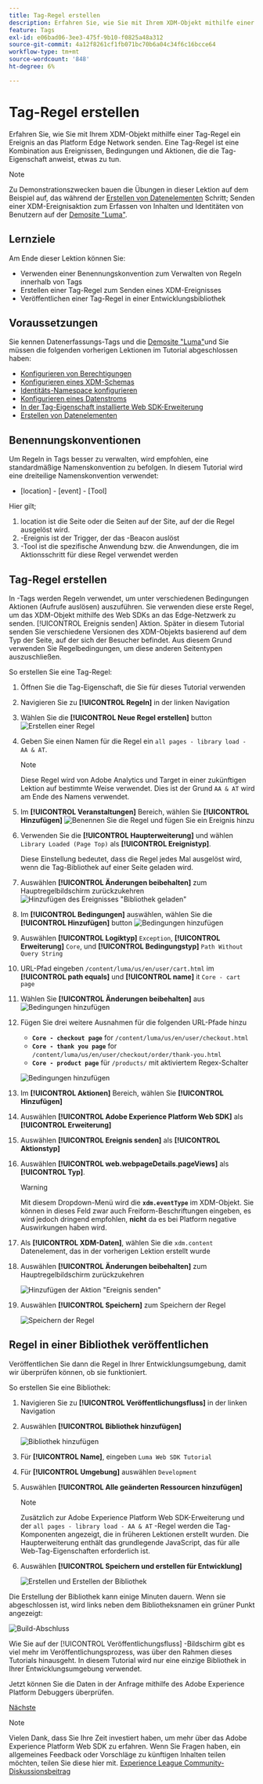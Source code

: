 ```yaml
---
title: Tag-Regel erstellen
description: Erfahren Sie, wie Sie mit Ihrem XDM-Objekt mithilfe einer Tag-Regel ein Ereignis an das Platform Edge Network senden. Diese Lektion ist Teil des Tutorials zum Implementieren von Adobe Experience Cloud mit Web SDK.
feature: Tags
exl-id: e06bad06-3ee3-475f-9b10-f0825a48a312
source-git-commit: 4a12f8261cf1fb071bc70b6a04c34f6c16bcce64
workflow-type: tm+mt
source-wordcount: '848'
ht-degree: 6%

---
```


# Tag-Regel erstellen

Erfahren Sie, wie Sie mit Ihrem XDM-Objekt mithilfe einer Tag-Regel ein Ereignis an das Platform Edge Network senden. Eine Tag-Regel ist eine Kombination aus Ereignissen, Bedingungen und Aktionen, die die Tag-Eigenschaft anweist, etwas zu tun.

>[!NOTE]
>
> Zu Demonstrationszwecken bauen die Übungen in dieser Lektion auf dem Beispiel auf, das während der [Erstellen von Datenelementen](create-data-elements.md) Schritt; Senden einer XDM-Ereignisaktion zum Erfassen von Inhalten und Identitäten von Benutzern auf der [Demosite &quot;Luma&quot;](https://luma.enablementadobe.com/content/luma/us/en.html).


## Lernziele

Am Ende dieser Lektion können Sie:

* Verwenden einer Benennungskonvention zum Verwalten von Regeln innerhalb von Tags
* Erstellen einer Tag-Regel zum Senden eines XDM-Ereignisses
* Veröffentlichen einer Tag-Regel in einer Entwicklungsbibliothek


## Voraussetzungen

Sie kennen Datenerfassungs-Tags und die [Demosite &quot;Luma&quot;](https://luma.enablementadobe.com/content/luma/us/en.html)und Sie müssen die folgenden vorherigen Lektionen im Tutorial abgeschlossen haben:

* [Konfigurieren von Berechtigungen](configure-permissions.md)
* [Konfigurieren eines XDM-Schemas](configure-schemas.md)
* [Identitäts-Namespace konfigurieren](configure-identities.md)
* [Konfigurieren eines Datenstroms](configure-datastream.md)
* [In der Tag-Eigenschaft installierte Web SDK-Erweiterung](install-web-sdk.md)
* [Erstellen von Datenelementen](create-data-elements.md)

## Benennungskonventionen

Um Regeln in Tags besser zu verwalten, wird empfohlen, eine standardmäßige Namenskonvention zu befolgen. In diesem Tutorial wird eine dreiteilige Namenskonvention verwendet:

* [location] - [event] - [Tool]

Hier gilt;

1. location ist die Seite oder die Seiten auf der Site, auf der die Regel ausgelöst wird.
1. -Ereignis ist der Trigger, der das -Beacon auslöst
1. -Tool ist die spezifische Anwendung bzw. die Anwendungen, die im Aktionsschritt für diese Regel verwendet werden


## Tag-Regel erstellen

In -Tags werden Regeln verwendet, um unter verschiedenen Bedingungen Aktionen (Aufrufe auslösen) auszuführen. Sie verwenden diese erste Regel, um das XDM-Objekt mithilfe des Web SDKs an das Edge-Netzwerk zu senden. [!UICONTROL Ereignis senden] Aktion. Später in diesem Tutorial senden Sie verschiedene Versionen des XDM-Objekts basierend auf dem Typ der Seite, auf der sich der Besucher befindet. Aus diesem Grund verwenden Sie Regelbedingungen, um diese anderen Seitentypen auszuschließen.

So erstellen Sie eine Tag-Regel:

1. Öffnen Sie die Tag-Eigenschaft, die Sie für dieses Tutorial verwenden
1. Navigieren Sie zu **[!UICONTROL Regeln]** in der linken Navigation
1. Wählen Sie die **[!UICONTROL Neue Regel erstellen]** button
   ![Erstellen einer Regel](assets/rules-create.png)
1. Geben Sie einen Namen für die Regel ein `all pages - library load - AA & AT`.

   >[!NOTE]
   >
   > Diese Regel wird von Adobe Analytics und Target in einer zukünftigen Lektion auf bestimmte Weise verwendet. Dies ist der Grund `AA & AT` wird am Ende des Namens verwendet.

1. Im **[!UICONTROL Veranstaltungen]** Bereich, wählen Sie **[!UICONTROL Hinzufügen]**
   ![Benennen Sie die Regel und fügen Sie ein Ereignis hinzu](assets/rule-name.png)
1. Verwenden Sie die **[!UICONTROL Haupterweiterung]** und wählen `Library Loaded (Page Top)` als **[!UICONTROL Ereignistyp]**.

   Diese Einstellung bedeutet, dass die Regel jedes Mal ausgelöst wird, wenn die Tag-Bibliothek auf einer Seite geladen wird.
1. Auswählen **[!UICONTROL Änderungen beibehalten]** zum Hauptregelbildschirm zurückzukehren
   ![Hinzufügen des Ereignisses &quot;Bibliothek geladen&quot;](assets/rule-event-pagetop.png)
1. Im **[!UICONTROL Bedingungen]** auswählen, wählen Sie die **[!UICONTROL Hinzufügen]** button
   ![Bedingungen hinzufügen](assets/rules-add-conditions.png)
1. Auswählen **[!UICONTROL Logiktyp]** `Exception`, **[!UICONTROL Erweiterung]** `Core`, und **[!UICONTROL Bedingungstyp]** `Path Without Query String`
1. URL-Pfad eingeben `/content/luma/us/en/user/cart.html` im **[!UICONTROL path equals]** und **[!UICONTROL name]** it `Core - cart page`
1. Wählen Sie **[!UICONTROL Änderungen beibehalten]** aus
   ![Bedingungen hinzufügen](assets/rule-condition-exception.png)
1. Fügen Sie drei weitere Ausnahmen für die folgenden URL-Pfade hinzu

   * **`Core - checkout page`** for `/content/luma/us/en/user/checkout.html`
   * **`Core - thank you page`** for `/content/luma/us/en/user/checkout/order/thank-you.html`
   * **`Core - product page`** für `/products/` mit aktiviertem Regex-Schalter

   ![Bedingungen hinzufügen](assets/rule-condition-exception-all.png)

1. Im **[!UICONTROL Aktionen]** Bereich, wählen Sie **[!UICONTROL Hinzufügen]**
1. Auswählen **[!UICONTROL Adobe Experience Platform Web SDK]** als **[!UICONTROL Erweiterung]**
1. Auswählen **[!UICONTROL Ereignis senden]** als **[!UICONTROL Aktionstyp]**
1. Auswählen **[!UICONTROL web.webpageDetails.pageViews]** als **[!UICONTROL Typ]**.

   >[!WARNING]
   >
   > Mit diesem Dropdown-Menü wird die **`xdm.eventType`** im XDM-Objekt. Sie können in dieses Feld zwar auch Freiform-Beschriftungen eingeben, es wird jedoch dringend empfohlen, **nicht** da es bei Platform negative Auswirkungen haben wird.

1. Als **[!UICONTROL XDM-Daten]**, wählen Sie die `xdm.content` Datenelement, das in der vorherigen Lektion erstellt wurde
1. Auswählen **[!UICONTROL Änderungen beibehalten]** zum Hauptregelbildschirm zurückzukehren

   ![Hinzufügen der Aktion &quot;Ereignis senden&quot;](assets/rule-set-action-xdm.png)
1. Auswählen **[!UICONTROL Speichern]** zum Speichern der Regel

   ![Speichern der Regel](assets/rule-save.png)

## Regel in einer Bibliothek veröffentlichen

Veröffentlichen Sie dann die Regel in Ihrer Entwicklungsumgebung, damit wir überprüfen können, ob sie funktioniert.

So erstellen Sie eine Bibliothek:

1. Navigieren Sie zu **[!UICONTROL Veröffentlichungsfluss]** in der linken Navigation
1. Auswählen **[!UICONTROL Bibliothek hinzufügen]**

   ![Bibliothek hinzufügen](assets/rule-publish-library.png)
1. Für **[!UICONTROL Name]**, eingeben `Luma Web SDK Tutorial`
1. Für **[!UICONTROL Umgebung]** auswählen `Development`
1. Auswählen  **[!UICONTROL Alle geänderten Ressourcen hinzufügen]**

   >[!NOTE]
   >
   >    Zusätzlich zur Adobe Experience Platform Web SDK-Erweiterung und der `all pages - library load - AA & AT` -Regel werden die Tag-Komponenten angezeigt, die in früheren Lektionen erstellt wurden. Die Haupterweiterung enthält das grundlegende JavaScript, das für alle Web-Tag-Eigenschaften erforderlich ist.

1. Auswählen **[!UICONTROL Speichern und erstellen für Entwicklung]**

   ![Erstellen und Erstellen der Bibliothek](assets/rule-publish-add-all-changes.png)

Die Erstellung der Bibliothek kann einige Minuten dauern. Wenn sie abgeschlossen ist, wird links neben dem Bibliotheksnamen ein grüner Punkt angezeigt:

![Build-Abschluss](assets/rule-publish-success.png)

Wie Sie auf der [!UICONTROL Veröffentlichungsfluss] -Bildschirm gibt es viel mehr im Veröffentlichungsprozess, was über den Rahmen dieses Tutorials hinausgeht. In diesem Tutorial wird nur eine einzige Bibliothek in Ihrer Entwicklungsumgebung verwendet.

Jetzt können Sie die Daten in der Anfrage mithilfe des Adobe Experience Platform Debuggers überprüfen.

[Nächste ](validate-with-debugger.md)

>[!NOTE]
>
>Vielen Dank, dass Sie Ihre Zeit investiert haben, um mehr über das Adobe Experience Platform Web SDK zu erfahren. Wenn Sie Fragen haben, ein allgemeines Feedback oder Vorschläge zu künftigen Inhalten teilen möchten, teilen Sie diese hier mit. [Experience League Community-Diskussionsbeitrag](https://experienceleaguecommunities.adobe.com/t5/adobe-experience-platform-launch/tutorial-discussion-implement-adobe-experience-cloud-with-web/td-p/444996)
